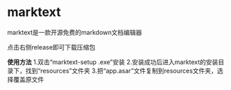# marktext
marktext是一款开源免费的markdown文档编辑器

点击右侧release即可下载压缩包

**使用方法**
	1.双击“marktext-setup .exe”安装
	2.安装成功后进入marktext的安装目录下，找到“resources”文件夹
	3.把“app.asar”文件复制到resources文件夹，选择覆盖原文件


 
